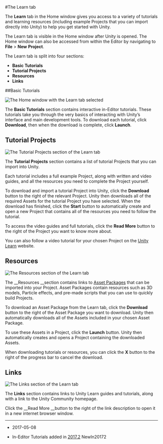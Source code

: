 #The Learn tab

The __Learn__ tab in the Home window gives you access to a variety of tutorials and learning resources (including example Projects that you can import directly into Unity) to help you get started with Unity. 

The Learn tab is visible in the Home window after Unity is opened. The Home window can also be accessed from within the Editor by navigating to __File__ > __New__ __Project__.

The Learn tab is split into four sections: 

* __Basic Tutorials__
* __Tutorial Projects__
* __Resources__
* __Links__

##Basic Tutorials

![The Home window with the Learn tab selected
](../uploads/Main/Learn1.png)

The __Basic Tutorials__ section contains interactive in-Editor tutorials. These tutorials take you through the very basics of interacting with Unity’s interface and main development tools. To download each tutorial, click __Download__, then when the download is complete, click __Launch__. 

## Tutorial Projects

![The __Tutorial Projects__ section of the Learn tab](../uploads/Main/Learn2.png)

The __Tutorial Projects__ section contains a list of tutorial Projects that you can import into Unity. 

Each tutorial includes a full example Project, along with written and video guides, and all the resources you need to complete the Project yourself. 

To download and import a tutorial Project into Unity, click the __Download__ button to the right of the relevant Project. Unity then downloads all of the required Assets for the tutorial Project you have selected. When the download has finished, click the __Start__ button to automatically create and open a new Project that contains all of the resources you need to follow the tutorial.

To access the video guides and full tutorials, click the __Read More__ button to the right of the Project you want to know more about.

You can also follow a video tutorial for your chosen Project on the [Unity Learn](https://unity3d.com/learn) website. 

## Resources

![The __Resources__ section of the Learn tab](../uploads/Main/Learn3.png)

The __Resources __section contains links to [Asset Packages](AssetPackages) that can be imported into your Project. Asset Packages contain resources such as 3D models, Particle effects, and pre-made scripts that you can use to quickly build Projects. 

To download an Asset Package from the Learn tab, click the __Download__ button to the right of the Asset Package you want to download. Unity then automatically downloads all of the Assets included in your chosen Asset Package.

To use these Assets in a Project, click the __Launch__ button. Unity then automatically creates and opens a Project containing the downloaded Assets. 

When downloading tutorials or resources, you can click the __X__ button to the right of the progress bar to cancel the download. 

## Links

![The __Links__ section of the Learn tab](../uploads/Main/Learn6.png)

The __Links__ section contains links to Unity Learn guides and tutorials, along with a link to the Unity Community homepage. 

Click the __Read More __button to the right of the link description to open it in a new internet browser window. 

---

* <span class="page-edit">2017-05-08  <!-- include IncludeTextAmendPageSomeEdit --></span>

* <span class="page-history">In-Editor Tutorials added in [2017.2](https://docs.unity3d.com/2017.2/Documentation/Manual/30_search.html?q=newin20172) <span class="search-words">NewIn20172</span></span>


